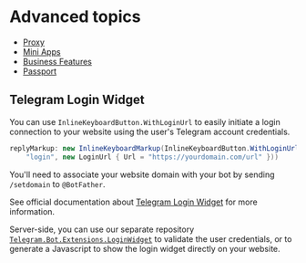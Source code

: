 # Advanced topics

- [Proxy](proxy.md)
- [Mini Apps](webapps.md)
- [Business Features](business.md)
- [Passport](passport/)

## Telegram Login Widget

You can use `InlineKeyboardButton.WithLoginUrl` to easily initiate a login connection to your website using the user's Telegram account credentials.
```csharp
replyMarkup: new InlineKeyboardMarkup(InlineKeyboardButton.WithLoginUrl(
    "login", new LoginUrl { Url = "https://yourdomain.com/url" }))
```

You'll need to associate your website domain with your bot by sending `/setdomain` to `@BotFather`.

See official documentation about [Telegram Login Widget](https://core.telegram.org/widgets/login) for more information.

Server-side, you can use our separate repository [`Telegram.Bot.Extensions.LoginWidget`](https://github.com/TelegramBots/Telegram.Bot.Extensions.LoginWidget)
to validate the user credentials, or to generate a Javascript to show the login widget directly on your website.